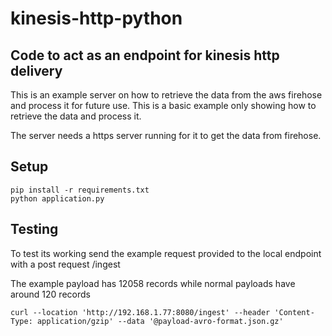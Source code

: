 # kinesis-http-python #

## Code to act as an endpoint for kinesis http delivery ##
This is an example server on how to retrieve the data from the aws firehose and process it for future use.
This is a basic example only showing how to retrieve the data and process it.

The server needs a https server running for it to get the data from firehose.

## Setup ##
``` 
pip install -r requirements.txt
python application.py
```

## Testing ## 

To test its working send the example request provided to the local endpoint with a post request /ingest

The example payload has 12058 records while normal payloads have around 120 records

```curl --location 'http://192.168.1.77:8080/ingest' --header 'Content-Type: application/gzip' --data '@payload-avro-format.json.gz'```

